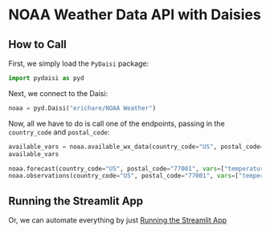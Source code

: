 # NOAA Weather Data API with Daisies

## How to Call

First, we simply load the `PyDaisi` package:

```python
import pydaisi as pyd
```

Next, we connect to the Daisi:

```python
noaa = pyd.Daisi("erichare/NOAA Weather")
```

Now, all we have to do is call one of the endpoints, passing in the `country_code` and `postal_code`:

```python
available_vars = noaa.available_wx_data(country_code="US", postal_code="77001").value
available_vars

noaa.forecast(country_code="US", postal_code="77001", vars=["temperature", "dewpoint"]).value
noaa.observations(country_code="US", postal_code="77001", vars=["temperature", "dewpoint"]).value
```

## Running the Streamlit App

Or, we can automate everything by just [Running the Streamlit App](https://app.daisi.io/daisies/4fab8b54-4919-4728-8d62-2318dc3457ab/app)

